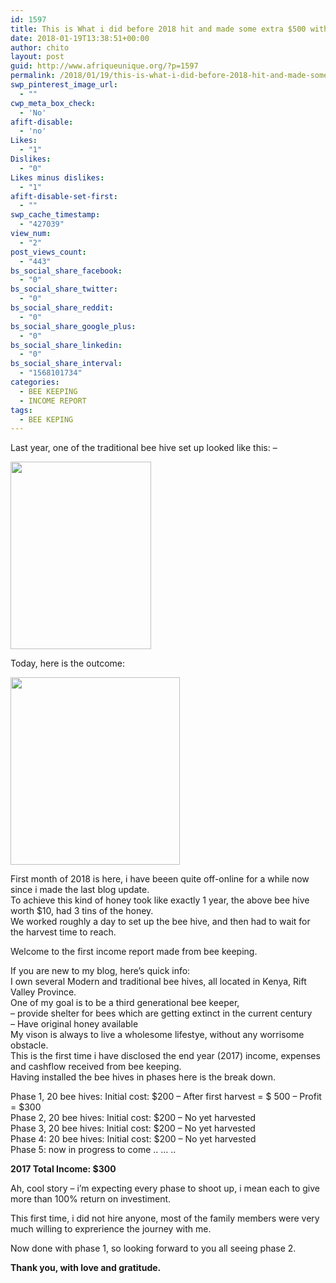 ```yaml
---
id: 1597
title: This is What i did before 2018 hit and made some extra $500 with Bee Keeping
date: 2018-01-19T13:38:51+00:00
author: chito
layout: post
guid: http://www.afriqueunique.org/?p=1597
permalink: /2018/01/19/this-is-what-i-did-before-2018-hit-and-made-some-extra-500-with-bee-keeping/
swp_pinterest_image_url:
  - ""
cwp_meta_box_check:
  - 'No'
afift-disable:
  - 'no'
Likes:
  - "1"
Dislikes:
  - "0"
Likes minus dislikes:
  - "1"
afift-disable-set-first:
  - ""
swp_cache_timestamp:
  - "427039"
view_num:
  - "2"
post_views_count:
  - "443"
bs_social_share_facebook:
  - "0"
bs_social_share_twitter:
  - "0"
bs_social_share_reddit:
  - "0"
bs_social_share_google_plus:
  - "0"
bs_social_share_linkedin:
  - "0"
bs_social_share_interval:
  - "1568101734"
categories:
  - BEE KEEPING
  - INCOME REPORT
tags:
  - BEE KEPING
---
```

Last year, one of the traditional bee hive set up looked like this: &#8211;&nbsp;

<img loading="lazy" class="alignnone size-medium wp-image-1599" src="http://www.afriqueunique.org/wp-content/uploads/2018/01/oscah-chitoh-bee-keeping-225x300.jpg" alt="" width="225" height="300" /> 

Today, here is the outcome:

<img loading="lazy" class="alignnone size-medium wp-image-1600" src="http://www.afriqueunique.org/wp-content/uploads/2018/01/honey-by-oscah-chitoh-271x300.jpg" alt="" width="271" height="300" /> 

First month of 2018 is here, i have beeen quite off-online for a while now since i made the last blog update.  
To achieve this kind of honey took like exactly 1 year, the above bee hive worth $10, had 3 tins of the honey.  
We worked roughly a day to set up the bee hive, and then had to wait for the harvest time to reach.

Welcome to the first income report made from bee keeping.

If you are new to my blog, here&#8217;s quick info:  
I own several Modern and traditional bee hives, all located in Kenya, Rift Valley Province.  
One of my goal is to be a third generational bee keeper,  
&#8211; provide shelter for bees which are getting extinct in the current century  
&#8211; Have original honey available  
My vison is always to live a wholesome lifestye, without any worrisome obstacle.  
This is the first time i have disclosed the end year (2017) income, expenses and cashflow received from bee keeping.  
Having installed the bee hives in phases here is the break down.

Phase 1, 20 bee hives: Initial cost: $200 &#8211; After first harvest = $ 500 &#8211; Profit = $300  
Phase 2, 20 bee hives: Initial cost: $200 &#8211; No yet harvested  
Phase 3, 20 bee hives: Initial cost: $200 &#8211; No yet harvested  
Phase 4: 20 bee hives: Initial cost: $200 &#8211; No yet harvested  
Phase 5: now in progress to come .. &#8230; ..

**2017 Total Income: $300**

Ah, cool story &#8211; i&#8217;m expecting every phase to shoot up, i mean each to give more than 100% return on investiment.

This first time, i did not hire anyone, most of the family members were very much willing to exprerience the journey with me.

Now done with phase 1, so looking forward to you all seeing phase 2.

**Thank you, with love and gratitude.**

&nbsp;

&nbsp;